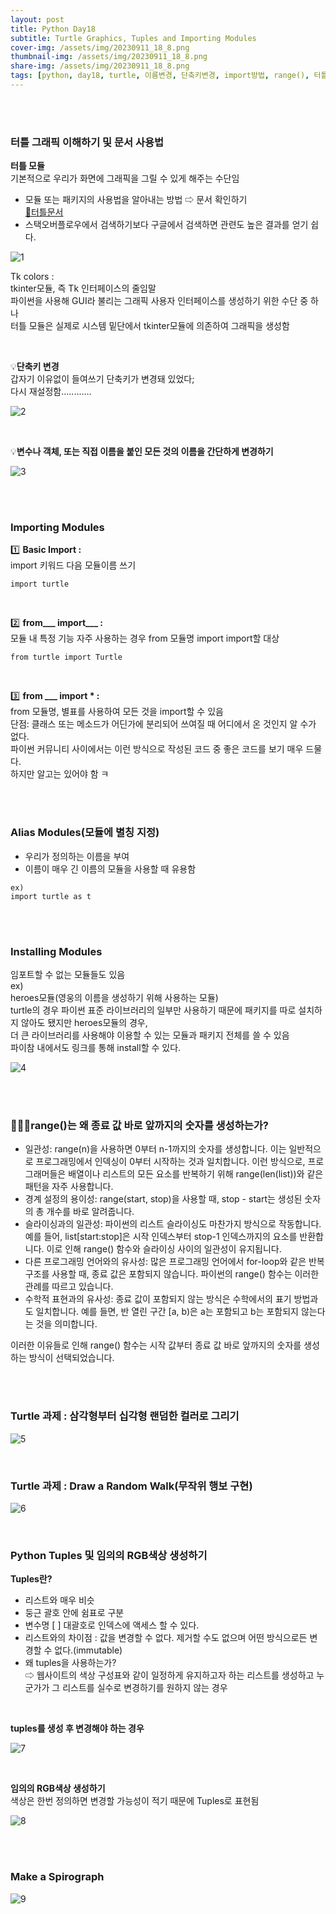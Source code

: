 ```yaml
---
layout: post
title: Python Day18
subtitle: Turtle Graphics, Tuples and Importing Modules
cover-img: /assets/img/20230911_18_8.png
thumbnail-img: /assets/img/20230911_18_8.png
share-img: /assets/img/20230911_18_8.png
tags: [python, day18, turtle, 이름변경, 단축키변경, import방법, range(), 터틀, turtle과제,Spirograph,연속원그리기, tuples]
---
```

<br><br>

### 터틀 그래픽 이해하기 및 문서 사용법  

**터틀 모듈**  
기본적으로 우리가 화면에 그래픽을 그릴 수 있게 해주는 수단임  
- 모듈 또는 패키지의 사용법을 알아내는 방법 ⇨ 문서 확인하기  
[🐢터틀문서](https://docs.python.org/3/library/turtle.html)  
- 스택오버플로우에서 검색하기보다 구글에서 검색하면 관련도 높은 결과를 얻기 쉽다.
  
![1](/assets/img/20230911_18_1.png)  

Tk colors :  
tkinter모듈, 즉 Tk 인터페이스의 줄임말  
파이썬을 사용해 GUI라 불리는 그래픽 사용자 인터페이스를 생성하기 위한 수단 중 하나  
터틀 모듈은 실제로 시스템 밑단에서 tkinter모듈에 의존하여 그래픽을 생성함  

<br>

💡**단축키 변경**  
갑자기 이유없이 들여쓰기 단축키가 변경돼 있었다;  
다시 재설정함............  

![2](/assets/img/20230911_18_2.png)  

<br>

💡**변수나 객체, 또는 직접 이름을 붙인 모든 것의 이름을 간단하게 변경하기**  
  
![3](/assets/img/20230911_18_3.png)  

<br><br>

### Importing Modules  

1️⃣ **Basic Import :**  
import 키워드 다음 모듈이름 쓰기  
~~~
import turtle  
~~~

<br>

2️⃣ **from___ import___ :**  
모듈 내 특정 기능 자주 사용하는 경우 from 모듈명 import import할 대상  
~~~
from turtle import Turtle  
~~~

<br>

3️⃣ **from ___ import * :**  
from 모듈명, 별표를 사용하여 모든 것을 import할 수 있음  
단점: 클래스 또는 메소드가 어딘가에 분리되어 쓰여질 때 어디에서 온 것인지 알 수가 없다.  
파이썬 커뮤니티 사이에서는 이런 방식으로 작성된 코드 중 좋은 코드를 보기 매우 드물다.  
하지만 알고는 있어야 함 ㅋ  

<br><br>

### Alias Modules(모듈에 별칭 지정)  
- 우리가 정의하는 이름을 부여  
- 이름이 매우 긴 이름의 모듈을 사용할 때 유용함  
~~~  
ex)  
import turtle as t  
~~~  

<br><br>

### Installing Modules  
임포트할 수 없는 모듈들도 있음  
ex)  
heroes모듈(영웅의 이름을 생성하기 위해 사용하는 모듈)  
turtle의 경우 파이썬 표준 라이브러리의 일부만 사용하기 때문에 패키지를 따로 설치하지 않아도 됐지만 heroes모듈의 경우,   
더 큰 라이브러리를 사용해야 이용할 수 있는 모듈과 패키지 전체를 쓸 수 있음  
파이참 내에서도 링크를 통해 install할 수 있다.  

![4](/assets/img/20230911_18_4.png)  

<br><br>

### 🤷🏻‍♀️range()는 왜 종료 값 바로 앞까지의 숫자를 생성하는가?  
- 일관성: range(n)을 사용하면 0부터 n-1까지의 숫자를 생성합니다. 이는 일반적으로 프로그래밍에서 인덱싱이 0부터 시작하는 것과 일치합니다. 이런 방식으로, 프로그래머들은 배열이나 리스트의 모든 요소를 반복하기 위해 range(len(list))와 같은 패턴을 자주 사용합니다.  
- 경계 설정의 용이성: range(start, stop)을 사용할 때, stop - start는 생성된 숫자의 총 개수를 바로 알려줍니다.  
- 슬라이싱과의 일관성: 파이썬의 리스트 슬라이싱도 마찬가지 방식으로 작동합니다. 예를 들어, list[start:stop]은 시작 인덱스부터 stop-1 인덱스까지의 요소를 반환합니다. 이로 인해 range() 함수와 슬라이싱 사이의 일관성이 유지됩니다.  
- 다른 프로그래밍 언어와의 유사성: 많은 프로그래밍 언어에서 for-loop와 같은 반복 구조를 사용할 때, 종료 값은 포함되지 않습니다. 파이썬의 range() 함수는 이러한 관례를 따르고 있습니다.  
- 수학적 표현과의 유사성: 종료 값이 포함되지 않는 방식은 수학에서의 표기 방법과도 일치합니다. 예를 들면, 반 열린 구간 [a, b)은 a는 포함되고 b는 포함되지 않는다는 것을 의미합니다.  
    
이러한 이유들로 인해 range() 함수는 시작 값부터 종료 값 바로 앞까지의 숫자를 생성하는 방식이 선택되었습니다.

<br><br>

### Turtle 과제 : 삼각형부터 십각형 랜덤한 컬러로 그리기  
  
![5](/assets/img/20230911_18_5.png)  
  
<br>

### Turtle 과제 : Draw a Random Walk(무작위 행보 구현)  
  
![6](/assets/img/20230911_18_6.png)  
  
<br>

### Python Tuples 및 임의의 RGB색상 생성하기  
**Tuples란?**  
- 리스트와 매우 비슷  
- 둥근 괄호 안에 쉼표로 구분  
- 변수명 [ ] 대괄호로 인덱스에 액세스 할 수 있다.  
- 리스트와의 차이점 : 값을 변경할 수 없다. 제거할 수도 없으며 어떤 방식으로든 변경할 수 없다.(immutable)  
- 왜 tuples을 사용하는가?  
⇨ 웹사이트의 색상 구성표와 같이 일정하게 유지하고자 하는 리스트를 생성하고 누군가가 그 리스트를 실수로 변경하기를 원하지 않는 경우
  
<br>
  
**tuples를 생성 후 변경해야 하는 경우**  
  
![7](/assets/img/20230911_18_7.png)  

  <br>

**임의의 RGB색상 생성하기**  
색상은 한번 정의하면 변경할 가능성이 적기 때문에 Tuples로 표현됨  
  
![8](/assets/img/20230911_18_8.png)  

<br><br>

### Make a Spirograph  
  
![9](/assets/img/20230911_18_9.png)  
  

